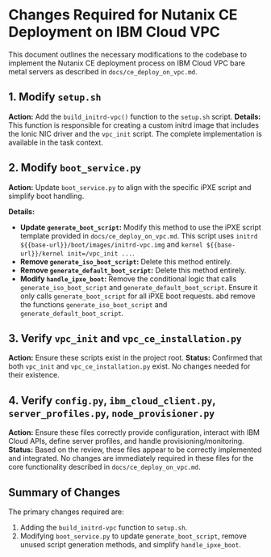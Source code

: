 # Changes Required for Nutanix CE Deployment on IBM Cloud VPC

This document outlines the necessary modifications to the codebase to implement the Nutanix CE deployment process on IBM Cloud VPC bare metal servers as described in `docs/ce_deploy_on_vpc.md`.

## 1. Modify `setup.sh`

**Action:** Add the `build_initrd-vpc()` function to the `setup.sh` script.
**Details:** This function is responsible for creating a custom initrd image that includes the Ionic NIC driver and the `vpc_init` script. The complete implementation is available in the task context.

## 2. Modify `boot_service.py`

**Action:** Update `boot_service.py` to align with the specific iPXE script and simplify boot handling.

**Details:**
*   **Update `generate_boot_script`:** Modify this method to use the iPXE script template provided in `docs/ce_deploy_on_vpc.md`. This script uses `initrd ${{base-url}}/boot/images/initrd-vpc.img` and `kernel ${{base-url}}/kernel init=/vpc_init ...`.
*   **Remove `generate_iso_boot_script`:** Delete this method entirely.
*   **Remove `generate_default_boot_script`:** Delete this method entirely.
*   **Modify `handle_ipxe_boot`:** Remove the conditional logic that calls `generate_iso_boot_script` and `generate_default_boot_script`. Ensure it only calls `generate_boot_script` for all iPXE boot requests. abd remove the functions `generate_iso_boot_script` and `generate_default_boot_script`.

## 3. Verify `vpc_init` and `vpc_ce_installation.py`

**Action:** Ensure these scripts exist in the project root.
**Status:** Confirmed that both `vpc_init` and `vpc_ce_installation.py` exist. No changes needed for their existence.

## 4. Verify `config.py`, `ibm_cloud_client.py`, `server_profiles.py`, `node_provisioner.py`

**Action:** Ensure these files correctly provide configuration, interact with IBM Cloud APIs, define server profiles, and handle provisioning/monitoring.
**Status:** Based on the review, these files appear to be correctly implemented and integrated. No changes are immediately required in these files for the core functionality described in `docs/ce_deploy_on_vpc.md`.

## Summary of Changes

The primary changes required are:
1.  Adding the `build_initrd-vpc` function to `setup.sh`.
2.  Modifying `boot_service.py` to update `generate_boot_script`, remove unused script generation methods, and simplify `handle_ipxe_boot`.